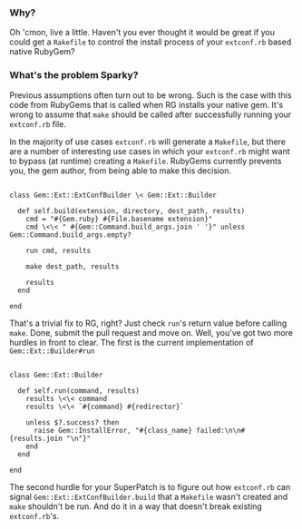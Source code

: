 ### Why?

Oh 'cmon, live a little. Haven't you ever thought it would be great
if you could get a `Rakefile` to control the install process of your
`extconf.rb` based native RubyGem?

### What's the problem Sparky?

Previous assumptions often turn out to be wrong. Such is the case with this code from
RubyGems that is called when RG installs your native gem. It's wrong to assume that
`make` should be called after successfully running your `extconf.rb` file.

In the majority of use cases `extconf.rb` will generate a `Makefile`, but there are
a number of interesting use cases in which your `extconf.rb` might want to bypass
(at runtime) creating a `Makefile`. RubyGems currently prevents you, the gem author,
from being able to make this decision.

<pre><code>
class Gem::Ext::ExtConfBuilder \< Gem::Ext::Builder

  def self.build(extension, directory, dest_path, results)
    cmd = "#{Gem.ruby} #{File.basename extension}"
    cmd \<\< " #{Gem::Command.build_args.join ' '}" unless Gem::Command.build_args.empty?

    run cmd, results

    make dest_path, results

    results
  end

end
</code></pre>

That's a trivial fix to RG, right? Just check `run`'s return value before calling `make`.
Done, submit the pull request and move on. Well, you've got two more hurdles in front
to clear. The first is the current implementation of `Gem::Ext::Builder#run`

<pre><code>
class Gem::Ext::Builder

  def self.run(command, results)
    results \<\< command
    results \<\< `#{command} #{redirector}`

    unless $?.success? then
      raise Gem::InstallError, "#{class_name} failed:\n\n#{results.join "\n"}"
    end
  end

end
</code></pre>

The second hurdle for your SuperPatch is to figure out how `extconf.rb` can signal
`Gem::Ext::ExtConfBuilder.build` that a `Makefile` wasn't created and `make`
shouldn't be run. And do it in a way that doesn't break existing `extconf.rb`'s.
